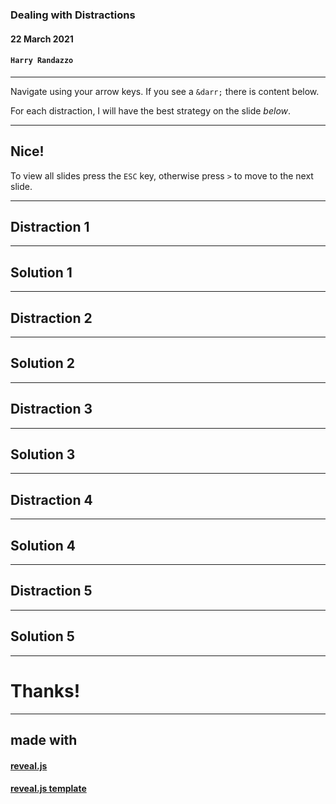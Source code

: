 ### Dealing with Distractions

#### 22 March 2021

#### `Harry Randazzo`

-----

Navigate using your arrow keys. If you see a `&darr;` there is content below. 

For each distraction, I will have the best strategy on the slide _below_.

---

## Nice!

To view all slides press the `ESC` key, otherwise press `>` to move to the next slide.

-----

## Distraction 1

---

## Solution 1

-----

## Distraction 2

---

## Solution 2

-----

## Distraction 3

---

## Solution 3

-----

## Distraction 4

---

## Solution 4

-----

## Distraction 5

---

## Solution 5

-----

# Thanks!

-----

## made with

#### [reveal.js](https://github.com/hakimel/reveal.js)

#### [reveal.js template](https://github.com/pacharanero/create-new-revealjs-template)

